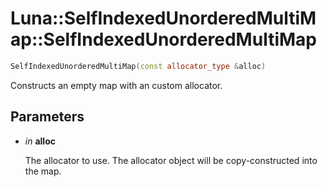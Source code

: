 # Luna::SelfIndexedUnorderedMultiMap::SelfIndexedUnorderedMultiMap

```c++
SelfIndexedUnorderedMultiMap(const allocator_type &alloc)
```

Constructs an empty map with an custom allocator. 



## Parameters
* *in* **alloc**

    The allocator to use. The allocator object will be copy-constructed into the map. 

